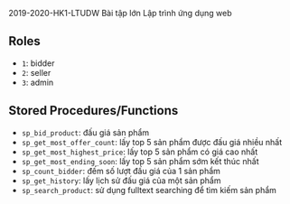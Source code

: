 2019-2020-HK1-LTUDW
Bài tập lớn Lập trình ứng dụng web

## Roles
- `1`: bidder
- `2`: seller
- `3`: admin

## Stored Procedures/Functions
- `sp_bid_product`: đấu giá sản phẩm 
- `sp_get_most_offer_count`: lấy top 5 sản phẩm được đấu giá nhiều nhất
- `sp_get_most_highest_price`: lấy top 5 sản phẩm có giá cao nhất
- `sp_get_most_ending_soon`: lấy top 5 sản phẩm sớm kết thúc nhất
- `sp_count_bidder`: đếm số lượt đấu giá của 1 sản phẩm
- `sp_get_history`: lấy lịch sử đấu giá của một sản phẩm
- `sp_search_product`: sử dụng fulltext searching để tìm kiếm sản phẩm
